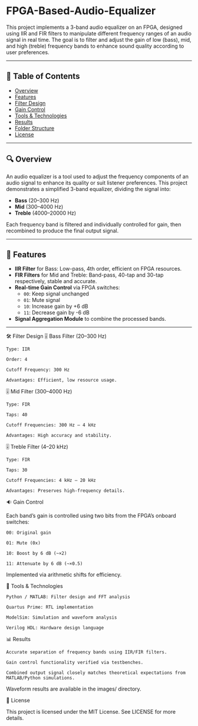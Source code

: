 # FPGA-Based-Audio-Equalizer
This project implements a 3-band audio equalizer on an FPGA, designed using IIR and FIR filters to manipulate different frequency ranges of an audio signal in real time. The goal is to filter and adjust the gain of low (bass), mid, and high (treble) frequency bands to enhance sound quality according to user preferences.

---

## 📌 Table of Contents

- [Overview](#overview)
- [Features](#features)
- [Filter Design](#filter-design)
- [Gain Control](#gain-control)
- [Tools & Technologies](#tools--technologies)
- [Results](#results)
- [Folder Structure](#folder-structure)
- [License](#license)

---

## 🔍 Overview

An audio equalizer is a tool used to adjust the frequency components of an audio signal to enhance its quality or suit listener preferences. This project demonstrates a simplified 3-band equalizer, dividing the signal into:

- **Bass** (20–300 Hz)
- **Mid** (300–4000 Hz)
- **Treble** (4000–20000 Hz)

Each frequency band is filtered and individually controlled for gain, then recombined to produce the final output signal.

---

## 🌟 Features

- **IIR Filter** for Bass: Low-pass, 4th order, efficient on FPGA resources.
- **FIR Filters** for Mid and Treble: Band-pass, 40-tap and 30-tap respectively, stable and accurate.
- **Real-time Gain Control** via FPGA switches:
  - `00`: Keep signal unchanged
  - `01`: Mute signal
  - `10`: Increase gain by +6 dB
  - `11`: Decrease gain by -6 dB
- **Signal Aggregation Module** to combine the processed bands.

---

🛠️ Filter Design
🎚️ Bass Filter (20–300 Hz)

    Type: IIR

    Order: 4

    Cutoff Frequency: 300 Hz

    Advantages: Efficient, low resource usage.

🎚️ Mid Filter (300–4000 Hz)

    Type: FIR

    Taps: 40

    Cutoff Frequencies: 300 Hz – 4 kHz

    Advantages: High accuracy and stability.

🎚️ Treble Filter (4–20 kHz)

    Type: FIR

    Taps: 30

    Cutoff Frequencies: 4 kHz – 20 kHz

    Advantages: Preserves high-frequency details.
    
🔉 Gain Control

Each band’s gain is controlled using two bits from the FPGA’s onboard switches:

    00: Original gain

    01: Mute (0x)

    10: Boost by 6 dB (~×2)

    11: Attenuate by 6 dB (~×0.5)

Implemented via arithmetic shifts for efficiency.

🧰 Tools & Technologies

    Python / MATLAB: Filter design and FFT analysis

    Quartus Prime: RTL implementation

    ModelSim: Simulation and waveform analysis

    Verilog HDL: Hardware design language

📊 Results

    Accurate separation of frequency bands using IIR/FIR filters.

    Gain control functionality verified via testbenches.

    Combined output signal closely matches theoretical expectations from MATLAB/Python simulations.

Waveform results are available in the images/ directory.

📄 License

This project is licensed under the MIT License. See LICENSE for more details.
